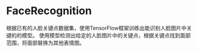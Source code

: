 # FaceRecognition
根据已有的人脸关键点数据集，使用TensorFlow框架训练出能识别人脸图片中关键的的模型。 使用模型检测出给定的人脸图片中的关键点，根据关键点找到面部范围，将面部替换为其他表情图。
